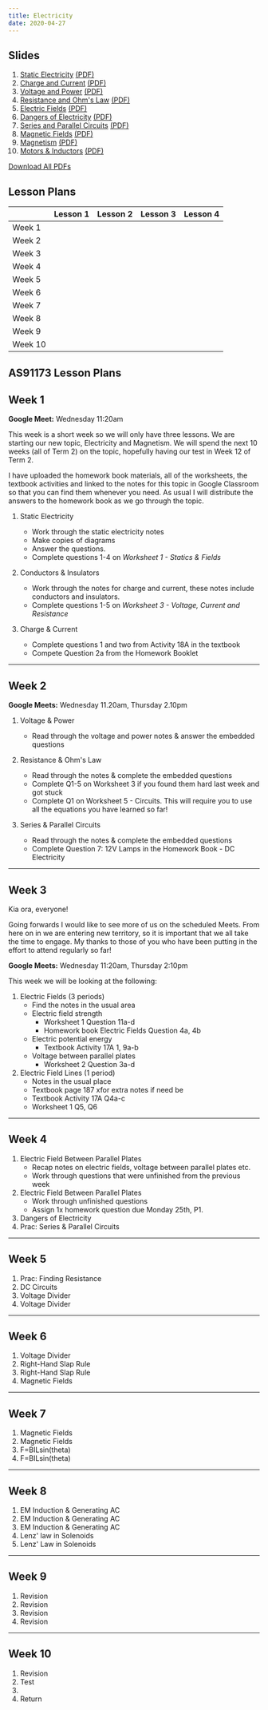 ```yaml
---
title: Electricity
date: 2020-04-27
---
```


## Slides

1. [Static Electricity](slides/static-electricity.html) [(PDF)](pdfs/static-electricity.pdf)
2. [Charge and Current](slides/charge-and-current.html) [(PDF)](pdfs/charge-and-current.pdf)
3. [Voltage and Power](slides/voltage-and-power.html) [(PDF)](pdfs/voltage-and-power.pdf)
4. [Resistance and Ohm's Law](slides/resistance-and-ohms-law.html) [(PDF)](pdfs/resistance-and-ohms-law.pdf)
5. [Electric Fields](slides/electric-fields.html) [(PDF)](pdfs/electric-fields.pdf)
6. [Dangers of Electricity](slides/dangers-of-electricity.html) [(PDF)](pdfs/dangers-of-electricity.pdf)
7. [Series and Parallel Circuits](slides/series-and-parallel-circuits.html) [(PDF)](pdfs/series-and-parallel-circuits.pdf)
8. [Magnetic Fields](slides/magnetic-fields.html) [(PDF)](pdfs/magnetic-fields.pdf)
9. [Magnetism](slides/magnetism.html) [(PDF)](pdfs/magnetism.pdf)
10. [Motors & Inductors](slides/motors-and-inductors.html) [(PDF)](pdfs/motors-and-inductors.pdf)

[Download All PDFs](as91173.zip)


## Lesson Plans


|   | Lesson 1  | Lesson 2  | Lesson 3  | Lesson 4  |
|---|---|---|---|---|
| Week 1  |   |   |   |   |
| Week 2  |   |   |   |   |
| Week 3  |   |   |   |   |
| Week 4  |   |   |   |   |
| Week 5  |   |   |   |   |
| Week 6  |   |   |   |   |
| Week 7  |   |   |   |   |
| Week 8  |   |   |   |   |
| Week 9  |   |   |   |   |
| Week 10  |   |   |   |   |


## AS91173 Lesson Plans

## Week 1

__Google Meet:__ Wednesday 11:20am

This week is a short week so we will only have three lessons. We are starting our new topic, Electricity and Magnetism. We will spend the next 10 weeks (all of Term 2) on the topic, hopefully having our test in Week 12 of Term 2.

I have uploaded the homework book materials, all of the worksheets, the textbook activities and linked to the notes for this topic in Google Classroom so that you can find them whenever you need. As usual I will distribute the answers to the homework book as we go through the topic.

1. Static Electricity
    - Work through the static electricity notes
    - Make copies of diagrams
    - Answer the questions.
    - Complete questions 1-4 on _Worksheet 1 - Statics & Fields_

2. Conductors & Insulators
    - Work through the notes for charge and current, these notes include conductors and insulators.
    - Complete questions 1-5 on _Worksheet 3 - Voltage, Current and Resistance_

3. Charge & Current
    - Complete questions 1 and two from Activity 18A in the textbook
    - Compete Question 2a from the Homework Booklet

---

## Week 2

__Google Meets:__ Wednesday 11.20am, Thursday 2.10pm

1. Voltage & Power
    - Read through the voltage and power notes & answer the embedded questions

2. Resistance & Ohm's Law
    - Read through the notes & complete the embedded questions
    - Complete Q1-5 on Worksheet 3 if you found them hard last week and got stuck
    - Complete Q1 on Worksheet 5 - Circuits. This will require you to use all the equations you have learned so far!

3. Series & Parallel Circuits
    - Read through the notes & complete the embedded questions
    - Complete Question 7: 12V Lamps in the Homework Book - DC Electricity

---

## Week 3

Kia ora, everyone!

Going forwards I would like to see more of us on the scheduled Meets. From here on in we are entering new territory, so it is important that we all take the time to engage. My thanks to those of you who have been putting in the effort to attend regularly so far!

__Google Meets:__ Wednesday 11:20am, Thursday 2:10pm

This week we will be looking at the following:

1. Electric Fields (3 periods)
    - Find the notes in the usual area
    - Electric field strength
        - Worksheet 1 Question 11a-d
        - Homework book Electric Fields Question 4a, 4b
    - Electric potential energy
        - Textbook Activity 17A 1, 9a-b 
    - Voltage between parallel plates
        - Worksheet 2 Question 3a-d
2. Electric Field Lines (1 period)
    - Notes in the usual place
    - Textbook page 187 xfor extra notes if need be
    - Textbook Activity 17A Q4a-c
    - Worksheet 1 Q5, Q6

---

## Week 4

1. Electric Field Between Parallel Plates
    - Recap notes on electric fields, voltage between parallel plates etc.
    - Work through questions that were unfinished from the previous week
2. Electric Field Between Parallel Plates
    - Work through unfinished questions
    - Assign 1x homework question due Monday 25th, P1.
3. Dangers of Electricity
4. Prac: Series & Parallel Circuits

---

## Week 5

1. Prac: Finding Resistance
2. DC Circuits
3. Voltage Divider
4. Voltage Divider

---

## Week 6

1. Voltage Divider
2. Right-Hand Slap Rule
3. Right-Hand Slap Rule
4. Magnetic Fields

---

## Week 7

1. Magnetic Fields
2. Magnetic Fields
3. F=BILsin(theta)
4. F=BILsin(theta)

---

## Week 8

1. EM Induction & Generating AC
2. EM Induction & Generating AC
3. EM Induction & Generating AC
3. Lenz' law in Solenoids
4. Lenz' Law in Solenoids

---

## Week 9

1. Revision
2. Revision
3. Revision
4. Revision

---

## Week 10

1. Revision
2. Test
3. 
4. Return
